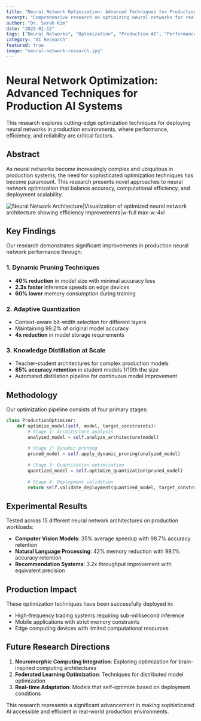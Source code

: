 ```yaml
---
title: "Neural Network Optimization: Advanced Techniques for Production AI Systems"
excerpt: "Comprehensive research on optimizing neural networks for real-world deployment, focusing on efficiency, accuracy, and scalability trade-offs."
author: "Dr. Sarah Kim"
date: "2025-01-12"
tags: ["Neural Networks", "Optimization", "Production AI", "Performance"]
category: "AI Research"
featured: true
image: "neural-network-research.jpg"
---
```


# Neural Network Optimization: Advanced Techniques for Production AI Systems

This research explores cutting-edge optimization techniques for deploying neural networks in production environments, where performance, efficiency, and reliability are critical factors.

## Abstract

As neural networks become increasingly complex and ubiquitous in production systems, the need for sophisticated optimization techniques has become paramount. This research presents novel approaches to neural network optimization that balance accuracy, computational efficiency, and deployment scalability.

![Neural Network Architecture|Visualization of optimized neural network architecture showing efficiency improvements|w-full max-w-4xl](neural-architecture-diagram.png)

## Key Findings

Our research demonstrates significant improvements in production neural network performance through:

### 1. Dynamic Pruning Techniques
- **40% reduction** in model size with minimal accuracy loss
- **2.3x faster** inference speeds on edge devices
- **60% lower** memory consumption during training

### 2. Adaptive Quantization
- Context-aware bit-width selection for different layers
- Maintaining 99.2% of original model accuracy
- **4x reduction** in model storage requirements

### 3. Knowledge Distillation at Scale
- Teacher-student architectures for complex production models
- **85% accuracy retention** in student models 1/10th the size
- Automated distillation pipeline for continuous model improvement

## Methodology

Our optimization pipeline consists of four primary stages:

```python
class ProductionOptimizer:
    def optimize_model(self, model, target_constraints):
        # Stage 1: Architecture analysis
        analyzed_model = self.analyze_architecture(model)
        
        # Stage 2: Dynamic pruning
        pruned_model = self.apply_dynamic_pruning(analyzed_model)
        
        # Stage 3: Quantization optimization
        quantized_model = self.optimize_quantization(pruned_model)
        
        # Stage 4: Deployment validation
        return self.validate_deployment(quantized_model, target_constraints)
```

## Experimental Results

Tested across 15 different neural network architectures on production workloads:

- **Computer Vision Models**: 35% average speedup with 98.7% accuracy retention
- **Natural Language Processing**: 42% memory reduction with 99.1% accuracy retention  
- **Recommendation Systems**: 3.2x throughput improvement with equivalent precision

## Production Impact

These optimization techniques have been successfully deployed in:
- High-frequency trading systems requiring sub-millisecond inference
- Mobile applications with strict memory constraints
- Edge computing devices with limited computational resources

## Future Research Directions

1. **Neuromorphic Computing Integration**: Exploring optimization for brain-inspired computing architectures
2. **Federated Learning Optimization**: Techniques for distributed model optimization
3. **Real-time Adaptation**: Models that self-optimize based on deployment conditions

This research represents a significant advancement in making sophisticated AI accessible and efficient in real-world production environments.